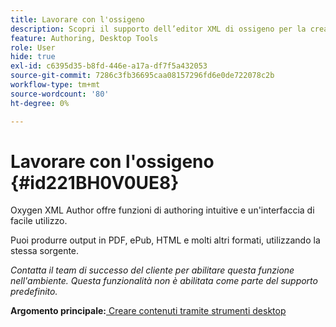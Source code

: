 ```yaml
---
title: Lavorare con l'ossigeno
description: Scopri il supporto dell’editor XML di ossigeno per la creazione e la pubblicazione di contenuti in AEM Guides.
feature: Authoring, Desktop Tools
role: User
hide: true
exl-id: c6395d35-b8fd-446e-a17a-df7f5a432053
source-git-commit: 7286c3fb36695caa08157296fd6e0de722078c2b
workflow-type: tm+mt
source-wordcount: '80'
ht-degree: 0%

---
```


# Lavorare con l&#39;ossigeno {#id221BH0V0UE8}

Oxygen XML Author offre funzioni di authoring intuitive e un&#39;interfaccia di facile utilizzo.

Puoi produrre output in PDF, ePub, HTML e molti altri formati, utilizzando la stessa sorgente.

*Contatta il team di successo del cliente per abilitare questa funzione nell&#39;ambiente. Questa funzionalità non è abilitata come parte del supporto predefinito.*

**Argomento principale:**&#x200B;[&#x200B; Creare contenuti tramite strumenti desktop](author-desktop-tools.md)
